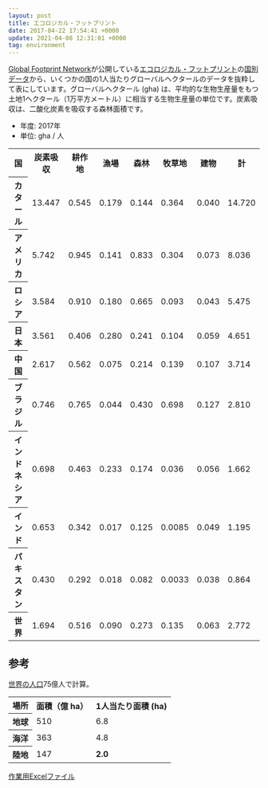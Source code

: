 ```yaml
---
layout: post
title: エコロジカル・フットプリント
date: 2017-04-22 17:54:41 +0000
update: 2021-04-08 12:31:01 +0000
tag: environment
---
```

[Global Footprint Network](http://data.footprintnetwork.org/)が公開している[エコロジカル・フットプリント](https://ja.wikipedia.org/wiki/%E3%82%A8%E3%82%B3%E3%83%AD%E3%82%B8%E3%82%AB%E3%83%AB%E3%83%BB%E3%83%95%E3%83%83%E3%83%88%E3%83%97%E3%83%AA%E3%83%B3%E3%83%88)の[国別データ](http://data.footprintnetwork.org/#/compareCountries)から、いくつかの国の1人当たりグローバルヘクタールのデータを抜粋して表にしています。グローバルヘクタール (gha) は、平均的な生物生産量をもつ土地1ヘクタール（1万平方メートル）に相当する生物生産量の単位です。炭素吸収は、二酸化炭素を吸収する森林面積です。

* 年度: 2017年
* 単位: gha / 人

<table>
	<tr>
		<th>国</th>
		<th>炭素吸収</th>
		<th>耕作地</th>
		<th>漁場</th>
		<th>森林</th>
		<th>牧草地</th>
		<th>建物</th>
		<th>計</th>
	</tr>
	<tr>
		<th>カタール</th>
		<td>13.447</td>
		<td>0.545</td>
		<td>0.179</td>
		<td>0.144</td>
		<td>0.364</td>
		<td>0.040</td>
		<td>14.720</td>
	</tr>
	<tr>
		<th>アメリカ</th>
		<td>5.742</td>
		<td>0.945</td>
		<td>0.141</td>
		<td>0.833</td>
		<td>0.304</td>
		<td>0.073</td>
		<td>8.036</td>
	</tr>
	<tr>
		<th>ロシア</th>
		<td>3.584</td>
		<td>0.910</td>
		<td>0.180</td>
		<td>0.665</td>
		<td>0.093</td>
		<td>0.043</td>
		<td>5.475</td>
	</tr>
	<tr>
		<th>日本</th>
		<td>3.561</td>
		<td>0.406</td>
		<td>0.280</td>
		<td>0.241</td>
		<td>0.104</td>
		<td>0.059</td>
		<td>4.651</td>
	</tr>
	<tr>
		<th>中国</th>
		<td>2.617</td>
		<td>0.562</td>
		<td>0.075</td>
		<td>0.214</td>
		<td>0.139</td>
		<td>0.107</td>
		<td>3.714</td>
	</tr>
	<tr>
		<th>ブラジル</th>
		<td>0.746</td>
		<td>0.765</td>
		<td>0.044</td>
		<td>0.430</td>
		<td>0.698</td>
		<td>0.127</td>
		<td>2.810</td>
	</tr>
	<tr>
		<th>インドネシア</th>
		<td>0.698</td>
		<td>0.463</td>
		<td>0.233</td>
		<td>0.174</td>
		<td>0.036</td>
		<td>0.056</td>
		<td>1.662</td>
	</tr>
	<tr>
		<th>インド</th>
		<td>0.653</td>
		<td>0.342</td>
		<td>0.017</td>
		<td>0.125</td>
		<td>0.0085</td>
		<td>0.049</td>
		<td>1.195</td>
	</tr>
	<tr>
		<th>パキスタン</th>
		<td>0.430</td>
		<td>0.292</td>
		<td>0.018</td>
		<td>0.082</td>
		<td>0.0033</td>
		<td>0.038</td>
		<td>0.864</td>
	</tr>
	<tr>
		<th>世界</th>
		<td>1.694</td>
		<td>0.516</td>
		<td>0.090</td>
		<td>0.273</td>
		<td>0.135</td>
		<td>0.063</td>
		<td>2.772</td>
	</tr>
</table>

## 参考 ##

[世界の人口](http://www.worldometers.info/world-population/)75億人で計算。

<table>
<tr>
 <th>場所</th>
 <th>面積（億 ha）</th>
 <th>1人当たり面積 (ha)</th>
 </tr>
 <tr>
  <th>地球</th>
  <td>510</td>
  <td>6.8</td>
 </tr>
 <tr>
  <th>海洋</th>
  <td>363</td>
  <td>4.8</td>
</tr>
<tr>
  <th>陸地</th>
  <td>147</td>
  <td><strong>2.0</strong></td>
</tr>
</table>

[作業用Excelファイル](https://github.com/sekika/sekika.github.io/raw/master/file/EcologicalFootprint.xlsx)
